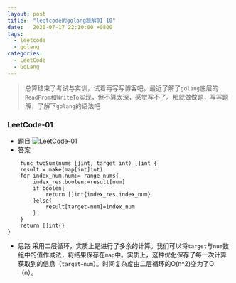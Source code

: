 ```yaml
---
layout: post
title:  "leetcode的golang题解01-10"
date:   2020-07-17 22:10:00 +0800
tags:
  - leetcode
  - golang
categories:
  - LeetCode
  - GoLang
---
```


> 总算结束了考试与实训，试着再写写博客吧。最近了解了`golang`底层的`ReadFrom`和`WriteTo`实现，但不算太深，感觉写不了。那就做做题，写写题解，了解下`golang`的语法吧

### LeetCode-01
+ 题目
![LeetCode-01](https://blog.zhaxzhax.cn/pic/leetcode-golang-1.png)
+ 答案
```
    func twoSum(nums []int, target int) []int {
    result:= make(map[int]int)
    for index_num,num:= range nums{
        index_res,boolen:=result[num]
        if boolen{
            return []int{index_res,index_num} 
        }else{
            result[target-num]=index_num
        }
    }
    return []int{}
}
```
+ 思路
采用二层循环，实质上是进行了多余的计算。我们可以将`target`与`num`数组中的值作减法，将结果保存在`map`中。实质上，这种优化保存了每一次计算获取到的信息（`target`-`num`）。时间复杂度由二层循环的O(n^2)变为了O（n）。